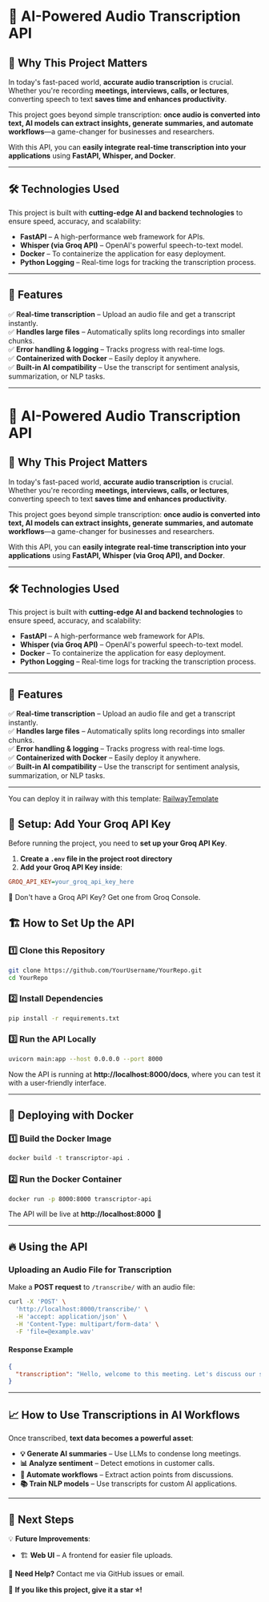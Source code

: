 # 🎤 AI-Powered Audio Transcription API  

## 🚀 Why This Project Matters  

In today's fast-paced world, **accurate audio transcription** is crucial. Whether you're recording **meetings, interviews, calls, or lectures**, converting speech to text **saves time and enhances productivity**.  

This project goes beyond simple transcription: **once audio is converted into text, AI models can extract insights, generate summaries, and automate workflows**—a game-changer for businesses and researchers.  

With this API, you can **easily integrate real-time transcription into your applications** using **FastAPI, Whisper, and Docker**.  

---

## 🛠️ **Technologies Used**  

This project is built with **cutting-edge AI and backend technologies** to ensure speed, accuracy, and scalability:  

- **FastAPI** – A high-performance web framework for APIs.  
- **Whisper (via Groq API)** – OpenAI's powerful speech-to-text model.  
- **Docker** – To containerize the application for easy deployment.  
- **Python Logging** – Real-time logs for tracking the transcription process.  

---

## 🎯 **Features**  

✅ **Real-time transcription** – Upload an audio file and get a transcript instantly.  
✅ **Handles large files** – Automatically splits long recordings into smaller chunks.  
✅ **Error handling & logging** – Tracks progress with real-time logs.  
✅ **Containerized with Docker** – Easily deploy it anywhere.  
✅ **Built-in AI compatibility** – Use the transcript for sentiment analysis, summarization, or NLP tasks.  

---

# 🎤 AI-Powered Audio Transcription API  

## 🚀 Why This Project Matters  

In today's fast-paced world, **accurate audio transcription** is crucial. Whether you're recording **meetings, interviews, calls, or lectures**, converting speech to text **saves time and enhances productivity**.  

This project goes beyond simple transcription: **once audio is converted into text, AI models can extract insights, generate summaries, and automate workflows**—a game-changer for businesses and researchers.  

With this API, you can **easily integrate real-time transcription into your applications** using **FastAPI, Whisper (via Groq API), and Docker**.  

---

## 🛠️ **Technologies Used**  

This project is built with **cutting-edge AI and backend technologies** to ensure speed, accuracy, and scalability:  

- **FastAPI** – A high-performance web framework for APIs.  
- **Whisper (via Groq API)** – OpenAI's powerful speech-to-text model.  
- **Docker** – To containerize the application for easy deployment.  
- **Python Logging** – Real-time logs for tracking the transcription process.  

---

## 🎯 **Features**  

✅ **Real-time transcription** – Upload an audio file and get a transcript instantly.  
✅ **Handles large files** – Automatically splits long recordings into smaller chunks.  
✅ **Error handling & logging** – Tracks progress with real-time logs.  
✅ **Containerized with Docker** – Easily deploy it anywhere.  
✅ **Built-in AI compatibility** – Use the transcript for sentiment analysis, summarization, or NLP tasks.  

---

You can deploy it in railway with this template: [RailwayTemplate](https://railway.com/template/_6c85G?referralCode=-B12jv)

## 🔑 **Setup: Add Your Groq API Key**  

Before running the project, you need to **set up your Groq API Key**.  

1. **Create a `.env` file in the project root directory**  
2. **Add your Groq API Key inside**:

```ini
GROQ_API_KEY=your_groq_api_key_here
```

🔹 Don't have a Groq API Key? Get one from Groq Console.

## 🏗️ **How to Set Up the API**  

### **1️⃣ Clone this Repository**  

```bash
git clone https://github.com/YourUsername/YourRepo.git
cd YourRepo
```

### **2️⃣ Install Dependencies**  

```bash
pip install -r requirements.txt
```

### **3️⃣ Run the API Locally**  

```bash
uvicorn main:app --host 0.0.0.0 --port 8000
```

Now the API is running at **http://localhost:8000/docs**, where you can test it with a user-friendly interface.  

---

## 🐳 **Deploying with Docker**  

### **1️⃣ Build the Docker Image**  

```bash
docker build -t transcriptor-api .
```

### **2️⃣ Run the Docker Container**  

```bash
docker run -p 8000:8000 transcriptor-api
```

The API will be live at **http://localhost:8000** 🚀  

---

## 🔥 **Using the API**  

### **Uploading an Audio File for Transcription**  

Make a **POST request** to `/transcribe/` with an audio file:  

```bash
curl -X 'POST' \
  'http://localhost:8000/transcribe/' \
  -H 'accept: application/json' \
  -H 'Content-Type: multipart/form-data' \
  -F 'file=@example.wav'
```

#### **Response Example**  

```json
{
  "transcription": "Hello, welcome to this meeting. Let's discuss our strategy..."
}
```

---

## 📈 **How to Use Transcriptions in AI Workflows**  

Once transcribed, **text data becomes a powerful asset**:  

- **💡 Generate AI summaries** – Use LLMs to condense long meetings.  
- **📊 Analyze sentiment** – Detect emotions in customer calls.  
- **🤖 Automate workflows** – Extract action points from discussions.  
- **📚 Train NLP models** – Use transcripts for custom AI applications.  

---

## 🎯 **Next Steps**  

💡 **Future Improvements**:  
- 🏗️ **Web UI** – A frontend for easier file uploads.  

📩 **Need Help?** Contact me via GitHub issues or email.  

🚀 **If you like this project, give it a star ⭐!**


